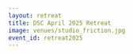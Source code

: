 ```yaml
---
layout: retreat
title: DSC April 2025 Retreat
image: venues/studio_friction.jpg
event_id: retreat2025
---
```

